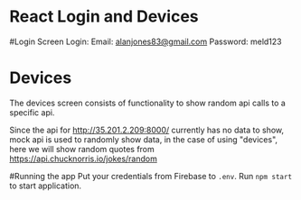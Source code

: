 # React Login and Devices 

#Login Screen 
Login:
Email: alanjones83@gmail.com
Password: meld123

# Devices
The devices screen consists of functionality to show random api calls to a specific api.

Since the api for http://35.201.2.209:8000/ currently has no data to show, mock api is used to randomly show data, in the case of using "devices", here we will show random quotes from https://api.chucknorris.io/jokes/random

#Running the app
Put your credentials from Firebase to `.env`.
Run `npm start` to start application.